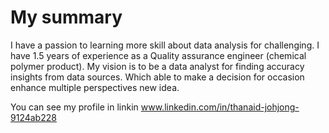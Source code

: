 # My summary

I have a passion to learning more skill about data analysis for challenging. I have 1.5 years of experience as a Quality assurance engineer (chemical polymer product). My vision is to be a data analyst for finding accuracy insights from data sources. Which able to make a decision for occasion enhance multiple perspectives new idea.

You can see my profile in linkin www.linkedin.com/in/thanaid-johjong-9124ab228
